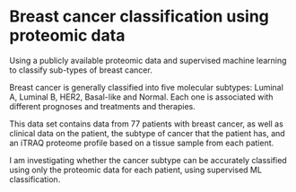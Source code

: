 # Breast cancer classification using proteomic data

Using a publicly available proteomic data and supervised machine learning to classify sub-types of breast cancer.

Breast cancer is generally classified into five molecular subtypes: Luminal A, Luminal B, HER2, Basal-like and Normal. Each one is associated with different prognoses and treatments and therapies. 

This data set contains data from 77 patients with breast cancer, as well as clinical data on the patient, the subtype of cancer that the patient has, and an iTRAQ proteome profile based on a tissue sample from each patient.

I am investigating whether the cancer subtype can be accurately classified using only the proteomic data for each patient, using supervised ML classification.
